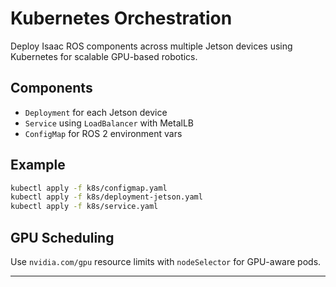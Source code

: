 # Kubernetes Orchestration

Deploy Isaac ROS components across multiple Jetson devices using Kubernetes for scalable GPU-based robotics.

## Components
- `Deployment` for each Jetson device
- `Service` using `LoadBalancer` with MetalLB
- `ConfigMap` for ROS 2 environment vars

## Example
```bash
kubectl apply -f k8s/configmap.yaml
kubectl apply -f k8s/deployment-jetson.yaml
kubectl apply -f k8s/service.yaml
```

## GPU Scheduling
Use `nvidia.com/gpu` resource limits with `nodeSelector` for GPU-aware pods.

---
